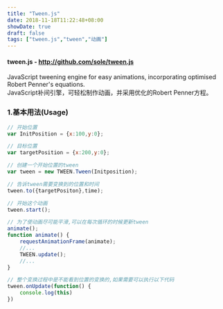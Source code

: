 ```yaml
---
title: "Tween.js"
date: 2018-11-18T11:22:48+08:00
showDate: true
draft: false
tags: ["tween.js","tween","动画"]
---
```

#### tween.js - http://github.com/sole/tween.js
JavaScript tweening engine for easy animations, incorporating optimised Robert Penner's equations.
<br>JavaScript补间引擎，可轻松制作动画，并采用优化的Robert Penner方程。
### 1.基本用法(Usage)
```js
// 开始位置
var InitPosition = {x:100,y:0};

// 目标位置
var targetPosition = {x:200,y:0};

// 创建一个开始位置的tween
var tween = new TWEEN.Tween(Initposition);

// 告诉tween需要变换到的位置和时间
tween.to({targetPositon},time);

// 开始这个动画
tween.start();

// 为了使动画尽可能平滑,可以在每次循环的时候更新tween
animate();
function animate() {
    requestAnimationFrame(animate);
    //...
    TWEEN.update();
    //...
}

// 整个变换过程中是不能看到位置的变换的,如果需要可以执行以下代码
tween.onUpdate(function() {
    console.log(this)    
})
```